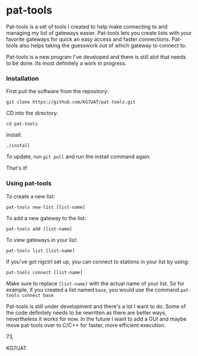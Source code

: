 # pat-tools

Pat-tools is a set of tools I created to help make connecting to and managing my list of gateways easier. Pat-tools lets you create lists with your favorite gateways for quick an easy access and faster connections. Pat-tools also helps taking the guesswork out of which gateway to connect to.

Pat-tools is a new program I've developed and there is still alot that needs to be done. Its most definitely a work in progress.

### Installation

First pull the software from the repository:

`git clone https://github.com/KG7UAT/pat-tools.git`

CD into the directory:

 `cd pat-tools`
 
 Install:
 
 `./install`
 
 To update, run `git pull` and run the install command again.
 
 That's it!
 
 ### Using pat-tools
 
 To create a new list:
 
 `pat-tools new-list [list-name]`
 
 To add a new gateway to the list:
 
 `pat-tools add [list-name]`
 
 To view gateways in your list:
 
 `pat-tools list [list-name]`
 
 If you've got rigctrl set up, you can connect to stations in your list by using:
 
 `pat-tools connect [list-name]`
 
 Make sure to replace `[list-name]` with the actual name of your list. So for example, if you created a list named `base`, you would use the command `pat-tools connect base`
 
 Pat-tools is still under development and there's a lot I want to do. Some of the code definitely needs to be rewritten as there are better ways, nevertheless it works for now. In the future I want to add a GUI and maybe move pat-tools over to C/C++ for faster, more efficient execution.

73,

KG7UAT
